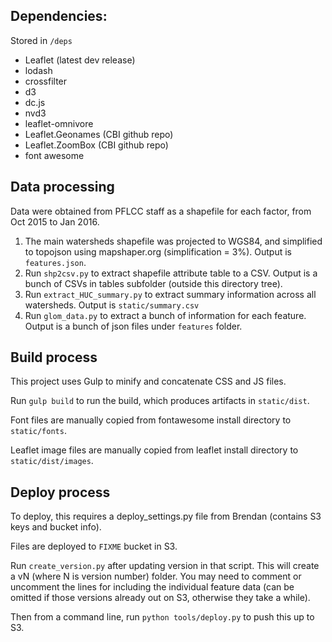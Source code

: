 ## Dependencies:

Stored in ```/deps```

* Leaflet (latest dev release)
* lodash
* crossfilter
* d3
* dc.js
* nvd3
* leaflet-omnivore
* Leaflet.Geonames (CBI github repo)
* Leaflet.ZoomBox (CBI github repo)
* font awesome



## Data processing

Data were obtained from PFLCC staff as a shapefile for each factor, from Oct 2015 to Jan 2016.

1. The main watersheds shapefile was projected to WGS84, and simplified to topojson using mapshaper.org (simplification = 3%).
Output is `features.json`.
2. Run `shp2csv.py` to extract shapefile attribute table to a CSV.  Output is a bunch of CSVs in tables subfolder
(outside this directory tree).
3. Run `extract_HUC_summary.py` to extract summary information across all watersheds.  Output is `static/summary.csv`
4. Run `glom_data.py` to extract a bunch of information for each feature.  Output is a bunch of json files under `features` folder.



## Build process

This project uses Gulp to minify and concatenate CSS and JS files.

Run `gulp build` to run the build, which produces artifacts in `static/dist`.

Font files are manually copied from fontawesome install directory to `static/fonts`.

Leaflet image files are manually copied from leaflet install directory to `static/dist/images`.


## Deploy process

To deploy, this requires a deploy_settings.py file from Brendan (contains S3 keys and bucket info).

Files are deployed to `FIXME` bucket in S3.

Run `create_version.py` after updating version in that script.  This will create a vN (where N is version number) folder.
You may need to comment or uncomment the lines for including the individual feature data (can be omitted if those versions
already out on S3, otherwise they take a while).

Then from a command line, run `python tools/deploy.py` to push this up to S3.
